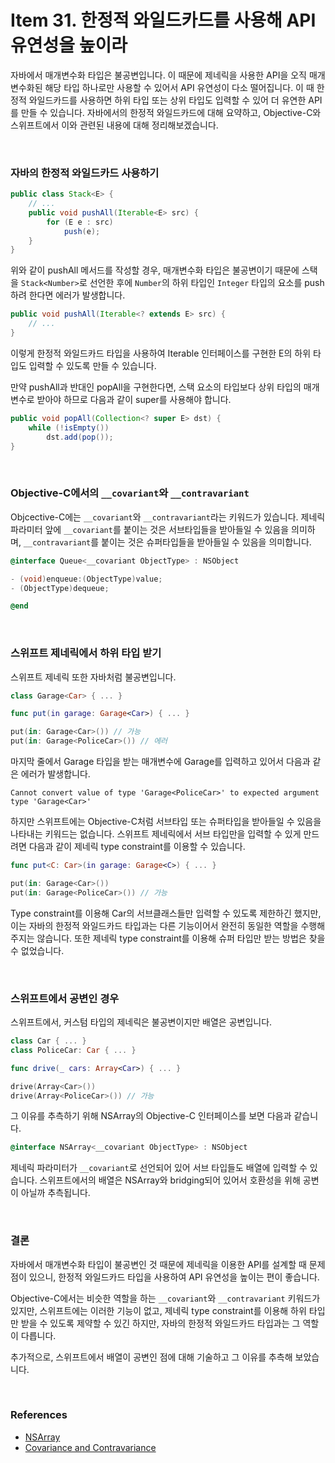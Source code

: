 # Item 31. 한정적 와일드카드를 사용해 API 유연성을 높이라

자바에서 매개변수화 타입은 불공변입니다. 이 때문에 제네릭을 사용한 API을 오직 매개변수화된 해당 타입 하나로만 사용할 수 있어서 API 유연성이 다소 떨어집니다. 이 때 한정적 와일드카드를 사용하면 하위 타입 또는 상위 타입도 입력할 수 있어 더 유연한 API를 만들 수 있습니다. 자바에서의 한정적 와일드카드에 대해 요약하고, Objective-C와 스위프트에서 이와 관련된 내용에 대해 정리해보겠습니다.

<br>

### 자바의 한정적 와일드카드 사용하기

```java
public class Stack<E> {
    // ...
    public void pushAll(Iterable<E> src) {
        for (E e : src)
            push(e);
    }
}
```

위와 같이 pushAll 메서드를 작성할 경우, 매개변수화 타입은 불공변이기 때문에 스택을 `Stack<Number>`로 선언한 후에 `Number`의 하위 타입인 `Integer` 타입의 요소를 push하려 한다면 에러가 발생합니다.

```java
public void pushAll(Iterable<? extends E> src) {
    // ...
}
```

이렇게 한정적 와일드카드 타입을 사용하여 Iterable 인터페이스를 구현한 E의 하위 타입도 입력할 수 있도록 만들 수 있습니다.

만약 pushAll과 반대인 popAll을 구현한다면, 스택 요소의 타입보다 상위 타입의 매개변수로 받아야 하므로 다음과 같이 super를 사용해야 합니다.

```java
public void popAll(Collection<? super E> dst) {
    while (!isEmpty())
        dst.add(pop());
}
```

<br>

### Objective-C에서의 `__covariant`와 `__contravariant`

Objcective-C에는 `__covariant`와 `__contravariant`라는 키워드가 있습니다. 제네릭 파라미터 앞에 `__covariant`를 붙이는 것은 서브타입들을 받아들일 수 있음을 의미하며, `__contravariant`를 붙이는 것은 슈퍼타입들을 받아들일 수 있음을 의미합니다.

```objectivec
@interface Queue<__covariant ObjectType> : NSObject

- (void)enqueue:(ObjectType)value;
- (ObjectType)dequeue;

@end
```

<br>

### 스위프트 제네릭에서 하위 타입 받기

스위프트 제네릭 또한 자바처럼 불공변입니다.

```swift
class Garage<Car> { ... }

func put(in garage: Garage<Car>) { ... }

put(in: Garage<Car>()) // 가능
put(in: Garage<PoliceCar>()) // 에러
```

마지막 줄에서 Garage<Car> 타입을 받는 매개변수에 Garage<PoliceCar>를 입력하고 있어서 다음과 같은 에러가 발생합니다.

```
Cannot convert value of type 'Garage<PoliceCar>' to expected argument type 'Garage<Car>'
```

하지만 스위프트에는 Objective-C처럼 서브타입 또는 슈퍼타입을 받아들일 수 있음을 나타내는 키워드는 없습니다. 스위프트 제네릭에서 서브 타입만을 입력할 수 있게 만드려면 다음과 같이 제네릭 type constraint를 이용할 수 있습니다.

```swift
func put<C: Car>(in garage: Garage<C>) { ... }

put(in: Garage<Car>())
put(in: Garage<PoliceCar>()) // 가능
```

Type constraint를 이용해 Car의 서브클래스들만 입력할 수 있도록 제한하긴 했지만, 이는 자바의 한정적 와일드카드 타입과는 다른 기능이어서 완전히 동일한 역할을 수행해 주지는 않습니다. 또한 제네릭 type constraint를 이용해 슈퍼 타입만 받는 방법은 찾을 수 없었습니다.

<br>

### 스위프트에서 공변인 경우

스위프트에서, 커스텀 타입의 제네릭은 불공변이지만 배열은 공변입니다.

```swift
class Car { ... }
class PoliceCar: Car { ... }

func drive(_ cars: Array<Car>) { ... }

drive(Array<Car>())
drive(Array<PoliceCar>()) // 가능
```

그 이유를 추측하기 위해 NSArray의 Objective-C 인터페이스를 보면 다음과 같습니다.

```objectivec
@interface NSArray<__covariant ObjectType> : NSObject
```

제네릭 파라미터가 `__covariant`로 선언되어 있어 서브 타입들도 배열에 입력할 수 있습니다. 스위프트에서의 배열은 NSArray와 bridging되어 있어서 호환성을 위해 공변이 아닐까 추측됩니다.

<br>

### 결론

자바에서 매개변수화 타입이 불공변인 것 때문에 제네릭을 이용한 API를 설계할 때 문제점이 있으니, 한정적 와일드카드 타입을 사용하여 API 유연성을 높이는 편이 좋습니다.

Objective-C에서는 비슷한 역할을 하는 `__covariant`와 `__contravariant` 키워드가 있지만, 스위프트에는 이러한 기능이 없고, 제네릭 type constraint를 이용해 하위 타입만 받을 수 있도록 제약할 수 있긴 하지만, 자바의 한정적 와일드카드 타입과는 그 역할이 다릅니다.

추가적으로, 스위프트에서 배열이 공변인 점에 대해 기술하고 그 이유를 추측해 보았습니다.

<br>

### References

- [NSArray](https://developer.apple.com/documentation/foundation/nsarray?language=objc)
- [Covariance and Contravariance](https://www.mikeash.com/pyblog/friday-qa-2015-11-20-covariance-and-contravariance.html)


